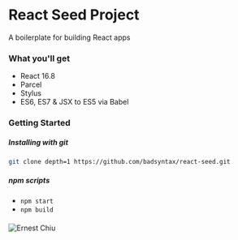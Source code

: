 # React Seed Project

A boilerplate for building React apps

### What you'll get
 - React 16.8
 - Parcel
 - Stylus
 - ES6, ES7 & JSX to ES5 via Babel
 
### Getting Started

##### Installing with git

```bash
git clone depth=1 https://github.com/badsyntax/react-seed.git
```

##### npm scripts
 - `npm start`
 - `npm build`

<img src="https://s3-ap-southeast-1.amazonaws.com/ernestchiu-personal-asset/icons/Icon48.png" alt="Ernest Chiu" style="display: block;margin-right: auto;margin: 20px auto;" />